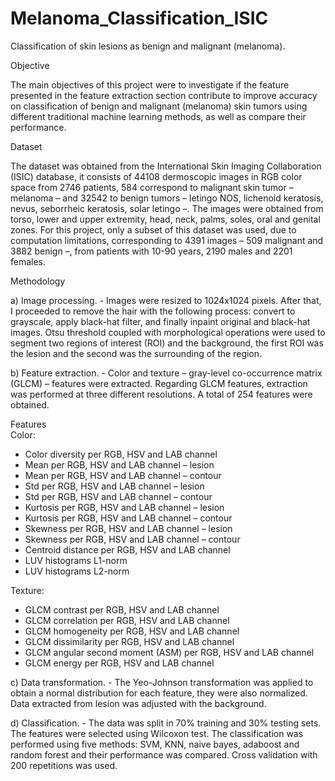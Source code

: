 # Melanoma_Classification_ISIC
Classification of skin lesions as benign and malignant (melanoma).

Objective

The main objectives of this project were to investigate if the feature presented in the feature extraction section contribute to improve accuracy on classification of benign and 
malignant (melanoma) skin tumors using different traditional machine learning methods, as well as compare their performance.

Dataset

The dataset was obtained from the International Skin Imaging Collaboration (ISIC) database, it consists of 44108 dermoscopic images in RGB color space from 2746 patients, 584
correspond to malignant skin tumor – melanoma – and 32542 to benign tumors – letingo NOS, lichenoid keratosis, nevus, seborrheic keratosis, solar letingo –. The images were 
obtained from torso, lower and upper extremity, head, neck, palms, soles, oral and genital zones. For this project, only a subset of this dataset was used, due to computation 
limitations, corresponding to 4391 images – 509 malignant and 3882 benign –, from patients with 10-90 years, 2190 males and 2201 females.

Methodology

a) Image processing. - Images were resized to 1024x1024 pixels. After that, I proceeded to remove the hair with the following process: convert to grayscale, apply black-hat 
filter, and finally inpaint original and black-hat images. Otsu threshold coupled with morphological operations were used to segment two regions of interest (ROI) and the 
background, the first ROI was the lesion and the second was the surrounding of the region.

b) Feature extraction. - Color and texture – gray-level co-occurrence matrix (GLCM) – features were extracted. Regarding GLCM features, extraction was performed at three 
different resolutions. A total of 254 features were obtained.

Features                  
Color:
- Color diversity per RGB, HSV and LAB channel
- Mean per RGB, HSV and LAB channel – lesion
- Mean per RGB, HSV and LAB channel – contour
- Std per RGB, HSV and LAB channel – lesion
- Std per RGB, HSV and LAB channel – contour
- Kurtosis per RGB, HSV and LAB channel – lesion
- Kurtosis per RGB, HSV and LAB channel – contour
- Skewness per RGB, HSV and LAB channel – lesion
- Skewness per RGB, HSV and LAB channel – contour
- Centroid distance per RGB, HSV and LAB channel
- LUV histograms L1-norm
- LUV histograms L2-norm

Texture:
- GLCM contrast per RGB, HSV and LAB channel
- GLCM correlation per RGB, HSV and LAB channel
- GLCM homogeneity per RGB, HSV and LAB channel
- GLCM dissimilarity per RGB, HSV and LAB channel
- GLCM angular second moment (ASM) per RGB, HSV and LAB channel
- GLCM energy per RGB, HSV and LAB channel

c) Data transformation. - The Yeo-Johnson transformation was applied to obtain a normal distribution for each feature, they were also normalized. Data extracted from lesion 
was adjusted with the background.

d) Classification. - The data was split in 70% training and 30% testing sets. The features were selected using Wilcoxon test. The classification was performed using five 
methods: SVM, KNN, naive bayes, adaboost and random forest and their performance was compared. Cross validation with 200 repetitions was used.
